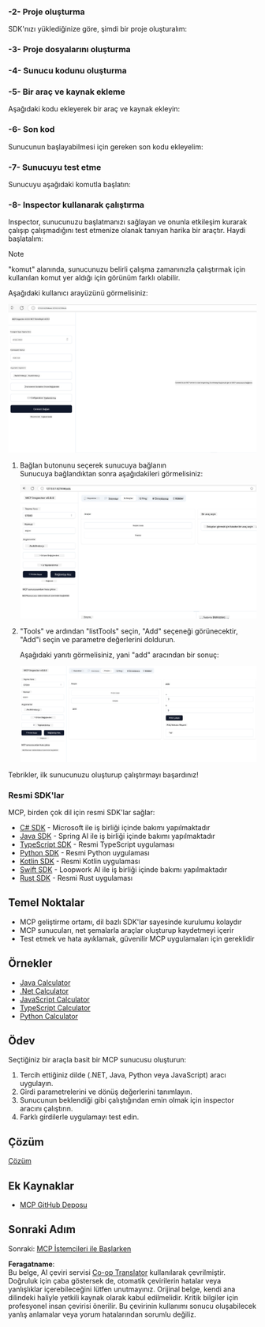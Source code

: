 <!--
CO_OP_TRANSLATOR_METADATA:
{
  "original_hash": "d730cbe43a8efc148677fdbc849a7d5e",
  "translation_date": "2025-06-02T17:01:04+00:00",
  "source_file": "03-GettingStarted/01-first-server/README.md",
  "language_code": "tr"
}
-->
### -2- Proje oluşturma

SDK'nızı yüklediğinize göre, şimdi bir proje oluşturalım:

### -3- Proje dosyalarını oluşturma

### -4- Sunucu kodunu oluşturma

### -5- Bir araç ve kaynak ekleme

Aşağıdaki kodu ekleyerek bir araç ve kaynak ekleyin:

### -6- Son kod

Sunucunun başlayabilmesi için gereken son kodu ekleyelim:

### -7- Sunucuyu test etme

Sunucuyu aşağıdaki komutla başlatın:

### -8- Inspector kullanarak çalıştırma

Inspector, sunucunuzu başlatmanızı sağlayan ve onunla etkileşim kurarak çalışıp çalışmadığını test etmenize olanak tanıyan harika bir araçtır. Haydi başlatalım:

> [!NOTE]
> "komut" alanında, sunucunuzu belirli çalışma zamanınızla çalıştırmak için kullanılan komut yer aldığı için görünüm farklı olabilir.

Aşağıdaki kullanıcı arayüzünü görmelisiniz:

![Connect](../../../../translated_images/connect.141db0b2bd05f096fb1dd91273771fd8b2469d6507656c3b0c9df4b3c5473929.tr.png)

1. Bağlan butonunu seçerek sunucuya bağlanın  
   Sunucuya bağlandıktan sonra aşağıdakileri görmelisiniz:

   ![Connected](../../../../translated_images/connected.73d1e042c24075d386cacdd4ee7cd748c16364c277d814e646ff2f7b5eefde85.tr.png)

2. "Tools" ve ardından "listTools" seçin, "Add" seçeneği görünecektir, "Add"i seçin ve parametre değerlerini doldurun.

   Aşağıdaki yanıtı görmelisiniz, yani "add" aracından bir sonuç:

   ![Result of running add](../../../../translated_images/ran-tool.a5a6ee878c1369ec1e379b81053395252a441799dbf23416c36ddf288faf8249.tr.png)

Tebrikler, ilk sunucunuzu oluşturup çalıştırmayı başardınız!

### Resmi SDK'lar

MCP, birden çok dil için resmi SDK'lar sağlar:  
- [C# SDK](https://github.com/modelcontextprotocol/csharp-sdk) - Microsoft ile iş birliği içinde bakımı yapılmaktadır  
- [Java SDK](https://github.com/modelcontextprotocol/java-sdk) - Spring AI ile iş birliği içinde bakımı yapılmaktadır  
- [TypeScript SDK](https://github.com/modelcontextprotocol/typescript-sdk) - Resmi TypeScript uygulaması  
- [Python SDK](https://github.com/modelcontextprotocol/python-sdk) - Resmi Python uygulaması  
- [Kotlin SDK](https://github.com/modelcontextprotocol/kotlin-sdk) - Resmi Kotlin uygulaması  
- [Swift SDK](https://github.com/modelcontextprotocol/swift-sdk) - Loopwork AI ile iş birliği içinde bakımı yapılmaktadır  
- [Rust SDK](https://github.com/modelcontextprotocol/rust-sdk) - Resmi Rust uygulaması  

## Temel Noktalar

- MCP geliştirme ortamı, dil bazlı SDK'lar sayesinde kurulumu kolaydır  
- MCP sunucuları, net şemalarla araçlar oluşturup kaydetmeyi içerir  
- Test etmek ve hata ayıklamak, güvenilir MCP uygulamaları için gereklidir  

## Örnekler

- [Java Calculator](../samples/java/calculator/README.md)  
- [.Net Calculator](../../../../03-GettingStarted/samples/csharp)  
- [JavaScript Calculator](../samples/javascript/README.md)  
- [TypeScript Calculator](../samples/typescript/README.md)  
- [Python Calculator](../../../../03-GettingStarted/samples/python)  

## Ödev

Seçtiğiniz bir araçla basit bir MCP sunucusu oluşturun:  
1. Tercih ettiğiniz dilde (.NET, Java, Python veya JavaScript) aracı uygulayın.  
2. Girdi parametrelerini ve dönüş değerlerini tanımlayın.  
3. Sunucunun beklendiği gibi çalıştığından emin olmak için inspector aracını çalıştırın.  
4. Farklı girdilerle uygulamayı test edin.  

## Çözüm

[Çözüm](./solution/README.md)

## Ek Kaynaklar

- [MCP GitHub Deposu](https://github.com/microsoft/mcp-for-beginners)

## Sonraki Adım

Sonraki: [MCP İstemcileri ile Başlarken](/03-GettingStarted/02-client/README.md)

**Feragatname**:  
Bu belge, AI çeviri servisi [Co-op Translator](https://github.com/Azure/co-op-translator) kullanılarak çevrilmiştir. Doğruluk için çaba göstersek de, otomatik çevirilerin hatalar veya yanlışlıklar içerebileceğini lütfen unutmayınız. Orijinal belge, kendi ana dilindeki haliyle yetkili kaynak olarak kabul edilmelidir. Kritik bilgiler için profesyonel insan çevirisi önerilir. Bu çevirinin kullanımı sonucu oluşabilecek yanlış anlamalar veya yorum hatalarından sorumlu değiliz.